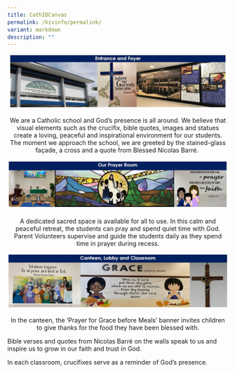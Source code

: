 ```yaml
---
title: CathIDCanvas
permalink: /kivinfo/permalink/
variant: markdown
description: ""
---
```

![](/images/CatholicID/Environment_1.JPG)
<p style="text-align: center;">We are a Catholic school and God’s presence is all around. We believe that visual elements such as the crucifix, bible quotes, images and statues create a loving, peaceful and inspirational environment for our students. The moment we approach the school, we are greeted by the stained-glass façade, a cross and a quote from Blessed Nicolas Barré.&nbsp;</p>

![](/images/CatholicID/Environment_2.JPG)
<p style="text-align: center;">A  dedicated sacred space is available for all to use. In this calm and peaceful retreat, the students can pray and spend quiet time with God. 
Parent Volunteers supervise and guide the students daily as they spend time in prayer during recess. </p>

![](/images/CatholicID/Environment_3.JPG)
<p style="text-align: center;">
In the canteen, the ‘Prayer for Grace before Meals’ banner invites children to give thanks for the food they have been blessed with.
	
Bible verses and quotes from Nicolas Barré on the walls speak to us and inspire us to grow in our faith and trust in God.
	
In each classroom, crucifixes serve as a reminder of God’s presence. </p>
